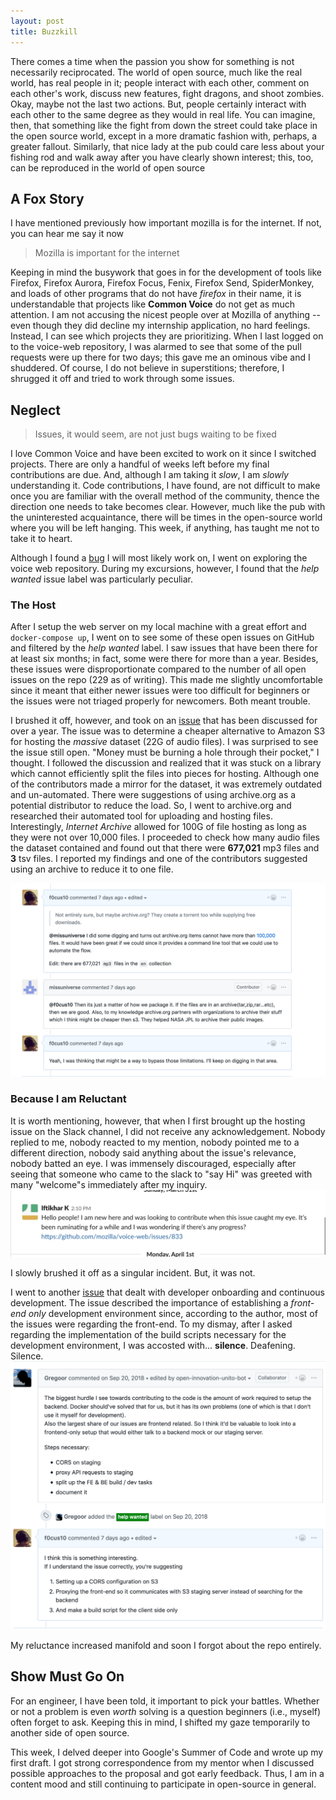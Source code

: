 ```yaml
---
layout: post
title: Buzzkill
---
```

There comes a time when the passion you show for something is not necessarily reciprocated. The world of open source, much like the real world, has real people in it; people interact with each other, comment on each other's work, discuss new features, fight dragons, and shoot zombies. Okay, maybe not the last two actions.
But, people certainly interact with each other to the same degree as they would in real life. You can imagine, then, that something like the fight from down the street could take place in the open source world, except in a more dramatic fashion with, perhaps, a greater fallout. 
Similarly, that nice lady at the pub could care less about your fishing rod and walk away after you have clearly shown interest; this, too, can be reproduced in the world of open source

## A Fox Story
I have mentioned previously how important mozilla is for the internet. If not, you can hear me say it now 

> Mozilla is important for the internet

Keeping in mind the busywork that goes in for the development of tools like Firefox, Firefox Aurora, Firefox Focus, Fenix, Firefox Send, SpiderMonkey, and loads of other programs that do not have *firefox* in their name, it is understandable that projects like **Common Voice** do not get as much attention. I am not accusing the nicest people over at Mozilla of anything -- even though they did decline my internship application, no hard feelings. Instead, I can see which projects they are prioritizing. When I last logged on to the voice-web repository, I was alarmed to see that some of the pull requests were up there for two days; this gave me an ominous vibe and I shuddered. Of course, I do not believe in superstitions; therefore, I shrugged it off and tried to work through some issues. 

## Neglect
> Issues, it would seem, are not just bugs waiting to be fixed

I love Common Voice and have been excited to work on it since I switched projects. There are only a handful of weeks left before my final contributions are due. And, although I am taking it *slow*, I am *slowly* understanding it. Code contributions, I have found, are not difficult to make once you are familiar with the overall method of the community, thence the direction one needs to take becomes clear. However, much like the pub with the uninterested acquaintance, there will be times in the open-source world where you will be left hanging. This week, if anything, has taught me not to take it to heart. 

Although I found a [bug](https://github.com/mozilla/voice-web/issues/1295) I will most likely work on, I went on exploring the voice web repository. During my excursions, however, I found that the *help wanted* issue label was particularly peculiar. 

### The Host
After I setup the web server on my local machine with a great effort and `docker-compose up`, I went on to see some of these open issues on GitHub and filtered by the *help wanted* label. I saw issues that have been there for at least six months; in fact, some were there for more than a year. Besides, these issues were disproportionate compared to the number of all open issues on the repo (229 as of writing). This made me slightly uncomfortable since it meant that either newer issues were too difficult for beginners or the issues were not triaged properly for newcomers. Both meant trouble. 

I brushed it off, however, and took on an [issue](https://github.com/mozilla/voice-web/issues/833) that has been discussed for over a year. The issue was to determine a cheaper alternative to Amazon S3 for hosting the *massive* dataset (22G of audio files). I was surprised to see the issue still open. "Money must be burning a hole through their pocket," I thought. I followed the discussion and realized that it was stuck on a library which cannot efficiently split the files into pieces for hosting. Although one of the contributors made a mirror for the dataset, it was extremely outdated and un-automated. There were suggestions of using archive.org as a potential distributor to reduce the load. So, I went to archive.org and researched their automated tool for uploading and hosting files. Interestingly, *Internet Archive* allowed for 100G of file hosting as long as they were not over 10,000 files. I proceeded to check how many audio files the dataset contained and found out that there were **677,021** mp3 files and **3** tsv files. I reported my findings and one of the contributors suggested using an archive to reduce it to one file. 

![](../images/s3Hosting.png)

### Because I am Reluctant
It is worth mentioning, however, that when I first brought up the hosting issue on the Slack channel, I did not receive any acknowledgement. Nobody replied to me, nobody reacted to my mention, nobody pointed me to a different direction, nobody said anything about the issue's relevance, nobody batted an eye. I was immensely discouraged, especially after seeing that someone who came to the slack to "say Hi" was greeted with many "welcome"s immediately after my inquiry.
![](../images/slackMessage.png)

I slowly brushed it off as a singular incident. But, it was not. 

I went to another [issue](https://github.com/mozilla/voice-web/issues/1475) that dealt with developer onboarding and continuous development. The issue described the importance of establishing a *front-end only* development environment since, according to the author, most of the issues were regarding the front-end. To my dismay, after I asked regarding the implementation of the build scripts necessary for the development environment, I was accosted with... **silence**. Deafening. Silence.
![](../images/leftOnSeen.png)

My reluctance increased manifold and soon I forgot about the repo entirely. 

## Show Must Go On
For an engineer, I have been told, it important to pick your battles. Whether or not a problem is even *worth* solving is a question beginners (i.e., myself) often forget to ask. Keeping this in mind, I shifted my gaze temporarily to another side of open source. 

This week, I delved deeper into Google's Summer of Code and wrote up my first draft. I got strong correspondence from my mentor when I discussed possible approaches to the proposal and got early feedback. Thus, I am in a content mood and still continuing to participate in open-source in general. 
